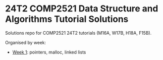 # 24T2 COMP2521 Data Structure and Algorithms Tutorial Solutions

Solutions repo for COMP2521 24T2 tutorials (M16A, W17B, H18A, F15B).

Organised by week:

* [Week 1](week01): pointers, malloc, linked lists